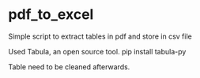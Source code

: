 # pdf_to_excel
Simple script to extract tables in pdf and store in csv file

Used Tabula, an open source tool.
pip install tabula-py

Table need to be cleaned afterwards.
